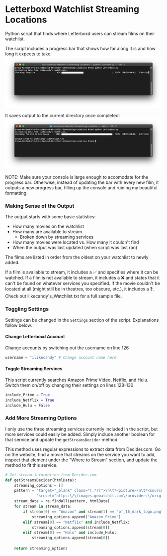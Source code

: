 # Letterboxd Watchlist Streaming Locations
Python script that finds where Letterboxd users can stream films on their watchlist. 

The script includes a progress bar that shows how far along it is and how long it expects to take:
![](Letterboxd-In-Progress.png)

It saves output to the current directory once completed:
![](Letterboxd-Completed.png)

NOTE: Make sure your console is large enough to accomodate for the progress bar. Otherwise, instead of updating the bar with every new film, it outputs a new progress bar, filling up the console and ruining my beautiful formatting.

### Making Sense of the Output
The output starts with some basic statistics:
* How many movies on the watchlist
* How many are available to stream
  * Broken down by streaming services
* How many movies were located vs. How many it couldn't find
* When the output was last updated (when script was last ran)

The films are listed in order from the oldest on your watchlist to newly added. 

If a film is available to stream, it includes a ✅ and specifies where it can be watched. If a film is not available to stream, it includes a ❌ and states that it can't be found on whatever services you specified. If the movie couldn't be located at all (might still be in theatres, too obscure, etc.), it includes a ❓. Check out ilikecandy's_Watchlist.txt for a full sample file.

### Toggling Settings
Settings can be changed in the `Settings` section of the script. Explanations follow below.
#### Change Letterboxd Account
Change accounts by switching out the username on line 126
```python
username = "ilikecandy" # Change account name here
```

#### Toggle Streaming Services
This script currently searches Amazon Prime Video, Netflix, and Hulu. Switch them on/off by changing their settings on lines 128-130
```python
include_Prime = True
include_Netflix = True
include_Hulu = False
```

### Add More Streaming Options
I only use the three streaming services currently included in the script, but more  services could easily be added. Simply include another boolean for that service and update the `getStreamsDecider` method. 

This method uses regular expressions to extract data from Decider.com. Go on the website, find a movie that streams on the service you want to add, inspect that element under the "Where to Stream" section, and update the method to fit this service.

```python
# Get stream information from Decider.com
def getStreamsDecider(htmlData):
    streaming_options = []
    pattern = 'target="_blank" class="(.*?)">\n\t*<picture>\n\t*<source ' + \
              'srcset="https:\/\/images.gowatchit.com\/providers\/original\/(.*?)" media'
    stream_data = re.findall(pattern, htmlData)
    for stream in stream_data:
        if stream[0] == "Amazon" and stream[1] == "pf_16_dark_logo.png" and include_Prime:
            streaming_options.append("Amazon Prime")
        elif stream[0] == "Netflix" and include_Netflix:
            streaming_options.append(stream[0])
        elif stream[0] == "Hulu" and include_Hulu:
            streaming_options.append(stream[0])
        
    return streaming_options
```
